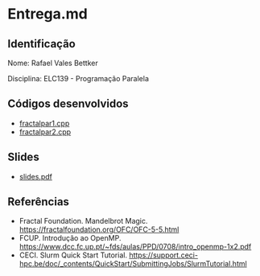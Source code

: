 # Entrega.md

## Identificação

Nome: Rafael Vales Bettker

Disciplina: ELC139 - Programação Paralela

## Códigos desenvolvidos

- [fractalpar1.cpp](fractalpar1.cpp)
- [fractalpar2.cpp](fractalpar2.cpp)

## Slides

- [slides.pdf](slides.pdf)
  
## Referências

- Fractal Foundation. Mandelbrot Magic. https://fractalfoundation.org/OFC/OFC-5-5.html
- FCUP. Introdução ao OpenMP. https://www.dcc.fc.up.pt/~fds/aulas/PPD/0708/intro_openmp-1x2.pdf
- CECI. Slurm Quick Start Tutorial. https://support.ceci-hpc.be/doc/_contents/QuickStart/SubmittingJobs/SlurmTutorial.html
